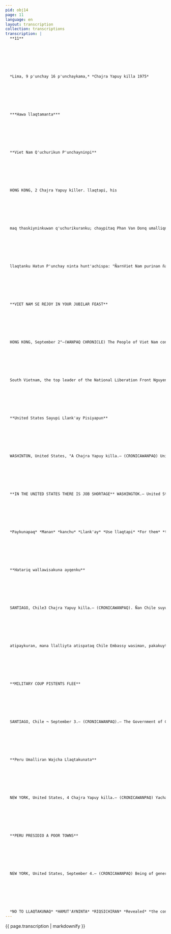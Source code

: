 ```yaml
---
pid: obj14
page: 11
language: en
layout: transcription
collection: transcriptions
transcription: |
  **11**
  
  
  
  
  
  
  
  *Lima, 9 p'unchay 16 p'unchaykama,* *Chajra Yapuy killa 1975*
  
  
  
  
  
  
  
  ***Hawa llaqtamanta***
  
  
  
  
  
  
  
  **Viet Nam Q'uchurikun P'unchayninpi**
  
  
  
  
  
  
  
  HONG KONG, 2 Chajra Yapuy killer. llaqtapi, his
  
  
  
  
  
  
  
  maq thaskiyninkuwan q'uchurikuranku; chaypitaq Phan Van Donq umalliqnin niran: "Allintañan nawpachiyku llaqtaykuq hamut'ayninta, lliw Viet Nam llaqta, ch’ullachakunanpaq" Kikillantaqmi, Qollasuyu Viet Nammanta, National Liberation Front kuraq umalliqnin Nguyen Huu Tho nillantaq, kay
  
  
  
  
  
  
  
  llaqtanku Hatun P'unchay ninta hunt'achispa: "ÑarnViet Nam purinan ñanmi mast'arisqaña kashan Socialism kawsayta taripanankupaq" Yapamullantag "Chaynata purispataq, astawan qaqachakun Revolusionpa kamachiynin."
  
  
  
  
  
  
  
  **VIET NAM SE REJOY IN YOUR JUBILAR FEAST**
  
  
  
  
  
  
  
  HONG KONG, September 2"—(WANPAQ CHRONICLE) The People of Viet Nam conclude with joy the thirtieth anniversary of the Independence of their people after bringing to land the critical situation of colony to which they passed away. The people of North Vietnam in their capital Hanoui celebrated with a popular parade, a date on which their Leader Phan Van Donq stated "The considerations of our people are advanced to concretize the unification of our country." Likewise in the
  
  
  
  
  
  
  
  South Vietnam, the top leader of the National Liberation Front Nguyen Huu Tho, commemorating the national anniversary, said: "The conditions are already in place for the people of Vietnam to lead to socialism." Later adding, "By moving forward in this way, we will be strengthening the program of the Revolution."
  
  
  
  
  
  
  
  **United States Sayupi Llank'ay Pisiyapun**
  
  
  
  
  
  
  
  WASHINTON, United States, "A Chajra Yapuy killa.— (CRONICAWANPAQ) United States suyumanta, Ministry of Commerce, qelqa willayninkupi riqsichinku United States llaqtapis llank’ana pisiyapun, pusaq hunu runakunaman aypaspa. Kay mana llank’anayuq runakunamantataq, aswan ashkha kashanku yana runakuna, paykunawan kushka chakuspan latin american llaqta masinchiskuna kashanku, paykunatan cheqnikuypi t’aqanku p’ago runakuna. Ministry of Commerce nillantaq sapanka pachaj runakunamanta, kay United States suyupi, chunka kinsayuq runakuna mana llank’anayuq kashanku, chaywanmi astawan yapaykun, llaqtapi, wajcha runakunaq waj chayasqan.
  
  
  
  
  
  
  
  **IN THE UNITED STATES THERE IS JOB SHORTAGE** WASHINGTOK.— United States September 4.— (CRONICAWANPAQ) The United States Ministry of Commerce announced in its news that there is a job shortage in this country, reaching eight million unemployed. Of this number of unemployed people, men of color occupy the highest unemployment rates, along with our Latin American brothers, who are racially segregated, white people. The Ministry of Commerce also says that of every hundred inhabitants in the United States, thirteen are unemployed, thereby further encouraging the poverty of poor people in this rich country.**
  
  
  
  
  
  
  
  *Paykunapaq* *Manan* *kanchu* *Llank'ay* *Use llaqtapi* *For them* *there is no* *work* *in the U.S.A*
  
  
  
  
  
  
  
  **Hatariq wallawisakuna ayqenku**
  
  
  
  
  
  
  
  SANTIAGO, Chile3 Chajra Yapuy killa.— (CRONICAWANPAQ). Ñan Chile suyupi kamachiq, kamachiyninta mast'arinña Ecuador suyupi, Quito llaqtapi Embassy dorninman, qorpachanan paq WAMINK'A RAUL GONZALES ALVEAR MAN, hinamantaq kay Wamink'a Chile suyuman astakunanpaq. Yachasqanchispas hina kay Wamink’a Gonzales, Ecuador suyu kamachiq man thunichiyta munaspa
  
  
  
  
  
  
  
  atipaykuran, mana llalliyta atispataq Chile Embassy wasiman, pakakuyta mashkhaspa phawaran. Kay Wamink’a Gonzales Alvear, Ecuador llaq tanpi, wallawisakunaq GENERAL STATE nisqata umalliran.
  
  
  
  
  
  
  
  **MILITARY COUP PISTENTS FLEE**
  
  
  
  
  
  
  
  SANTIAGO, Chile ¬ September 3.— (CRONICAWANPAQ).— The Government of Chile ordered its Embassy in the city of Quito, Ecuador, to provide political asylum to General Raúl Gonzales Alvear, and then he would move to Chile. As reported, General Gonzales tried to overthrow the President of Ecuador and, failing to complete his task, sought refuge in the Chilean Embassy. This General Gonzales Alvear in the country of Ecuador was the chief of the Army Staff.
  
  
  
  
  
  
  
  **Peru Umalliran Wajcha Llaqtakunata**
  
  
  
  
  
  
  
  NEW YORK, United States, 4 Chajra Yapuy killa.— (CRONICAWANPAQ) Yachakusqan hina, Lima llaqtapi ñawpa chikuran teqsimuyuq lliw Wajcha Llaqtakunaq Can cilleminkunaq pisqa rimariyninta, tukuy yuyaychasqankuta allinta wasapaspa Kay tantanakuypin Peru llaqtaq Chancellorninman kamachikuran, paypa siminpi United Nations Organization (UN) General Assembly nisqapi NO AL Wajcha Llaqtakunaq rimariynin riqsichinan paq. Chayta hunt'achispataq Chancellor Wamink'a Miguel Angel de la Flor kay tawa p'unchaypi rimarqan llapa teqsimuyu llaqtakunaq riq sinankupaq, imaynatas No AL llaqtakuna kallpacha kushanku, chaymantataq, qhari thaskiywan imperia list llaqtakunaman churapakunankuta. Nirallantaqmi, Kinsa Pachapi Llaqtakunan, allin kawsayman chayanankupaq yanaparikunanku
  
  
  
  
  
  
  
  **PERU PRESIDIO A POOR TOWNS**
  
  
  
  
  
  
  
  NEW YORK, United States, September 4.— (CRONICAWANPAQ) Being of general domain, in the city of Lima the 1st Conference of underdeveloped countries was held, reaching a happy conclusion in the agenda presentations. In this great meeting, the Chancellor of Peru was entrusted, so that he would be the spokesperson before the General Assembly of the United Nations (UN), to make known within it, the resolutions approved at the Conference of NO AL countries. And it is in compliance with it that the Chancellor General EP Miguel Angel De La Flor, four days away from the President, in his words made known to all the peoples of the World, how the NO AL countries are consolidating and with a firm step they are resisting imperialism. He also said that the Third World Countries will help each other to achieve the well-being of their people.
  
  
  
  
  
  
  
  *NO TO LLAQTAKUNAQ* *HAMUT'AYNINTA* *RIQSICHIRAN* *Revealed* *the considerations* *achieved by the* *country*
---
```


{{ page.transcription | markdownify }}
